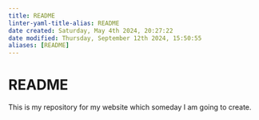 ```yaml
---
title: README
linter-yaml-title-alias: README
date created: Saturday, May 4th 2024, 20:27:22
date modified: Thursday, September 12th 2024, 15:50:55
aliases: [README]
---
```


# README

This is my repository for my website which someday I am going to create.
